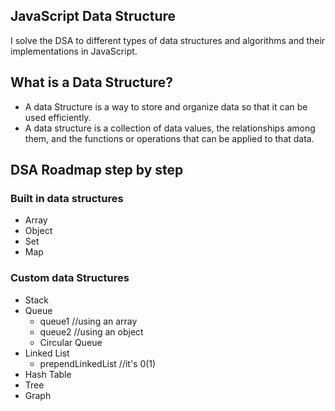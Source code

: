 ## JavaScript Data Structure
I solve the DSA to different types of data structures and algorithms and their implementations in JavaScript.

## What is a Data Structure?
- A data Structure is a way to store and organize data so that it can be used efficiently.
- A data structure is a collection of data values, the relationships among them, and the functions or operations that can be applied to that data.

## DSA Roadmap step by step
### Built in data structures 
- Array
- Object
- Set
- Map
### Custom data Structures 
- Stack
- Queue
    - queue1 //using an array
    - queue2 //using an object
    - Circular Queue
- Linked List
    - prependLinkedList //it's 0(1)
- Hash Table
- Tree
- Graph
